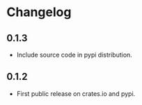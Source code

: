 # Changelog

## 0.1.3
- Include source code in pypi distribution.

## 0.1.2
- First public release on crates.io and pypi.
